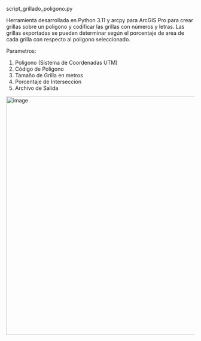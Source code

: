 script_grillado_poligono.py

Herramienta desarrollada en Python 3.11 y arcpy para ArcGIS Pro para crear grillas sobre un poligono y codificar las grillas con números y letras. Las grillas exportadas se pueden determinar según el porcentaje de area de cada grilla con respecto al poligono seleccionado.

Parametros:

1. Poligono (Sistema de Coordenadas UTM)
2. Código de Poligono
3. Tamaño de Grilla en metros
4. Porcentaje de Intersección
5. Archivo de Salida

<img width="677" height="636" alt="image" src="https://github.com/user-attachments/assets/6df46dce-7303-4fc4-9a86-31c668445f0f" />



